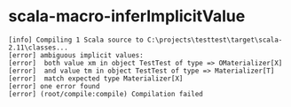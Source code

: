 # scala-macro-inferImplicitValue


    [info] Compiling 1 Scala source to C:\projects\testtest\target\scala-2.11\classes...
    [error] ambiguous implicit values:
    [error]  both value xm in object TestTest of type => OMaterializer[X]
    [error]  and value tm in object TestTest of type => Materializer[T]
    [error]  match expected type Materializer[X]
    [error] one error found
    [error] (root/compile:compile) Compilation failed
